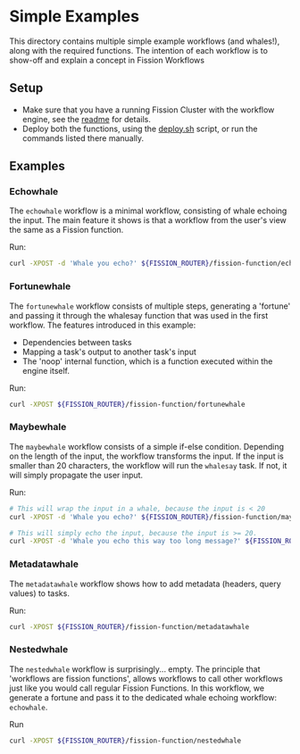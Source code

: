 # Simple Examples
This directory contains multiple simple example workflows (and whales!), along with the required functions.
The intention of each workflow is to show-off and explain a concept in Fission Workflows

## Setup
- Make sure that you have a running Fission Cluster with the workflow engine, see the [readme](../../README.md) for details.
- Deploy both the functions, using the [deploy.sh](./deploy.sh) script, or run the commands listed there manually.

## Examples


### Echowhale
The `echowhale` workflow is a minimal workflow, consisting of whale echoing the input.
The main feature it shows is that a workflow from the user's view the same as a Fission function.

Run:
```bash
curl -XPOST -d 'Whale you echo?' ${FISSION_ROUTER}/fission-function/echowhale
```

### Fortunewhale
The `fortunewhale` workflow consists of multiple steps, generating a 'fortune' and passing it through the whalesay function that was used in the first workflow.
The features introduced in this example:
- Dependencies between tasks
- Mapping a task's output to another task's input
- The 'noop' internal function, which is a function executed within the engine itself.

Run:
```bash
curl -XPOST ${FISSION_ROUTER}/fission-function/fortunewhale
```

### Maybewhale
The `maybewhale` workflow consists of a simple if-else condition.
Depending on the length of the input, the workflow transforms the input.
If the input is smaller than 20 characters, the workflow will run the `whalesay` task.
If not, it will simply propagate the user input.

Run:
```bash
# This will wrap the input in a whale, because the input is < 20
curl -XPOST -d 'Whale you echo?' ${FISSION_ROUTER}/fission-function/maybewhale

# This will simply echo the input, because the input is >= 20.
curl -XPOST -d 'Whale you echo this way too long message?' ${FISSION_ROUTER}/fission-function/maybewhale
```

### Metadatawhale
The `metadatawhale` workflow shows how to add metadata (headers, query values) to tasks.

Run:
```bash
curl -XPOST ${FISSION_ROUTER}/fission-function/metadatawhale
```

### Nestedwhale
The `nestedwhale` workflow is surprisingly... empty.
The principle that 'workflows are fission functions', allows workflows to call other workflows just like you would call regular Fission Functions.
In this workflow, we generate a fortune and pass it to the dedicated whale echoing workflow: `echowhale`.

Run
```bash
curl -XPOST ${FISSION_ROUTER}/fission-function/nestedwhale
```
